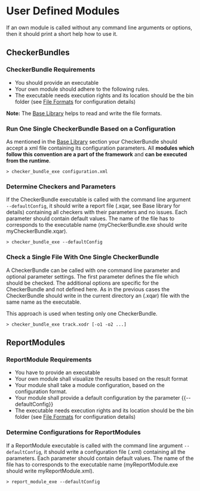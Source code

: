 <!---
Copyright 2023 CARIAD SE.
 
This Source Code Form is subject to the terms of the Mozilla
Public License, v. 2.0. If a copy of the MPL was not distributed
with this file, You can obtain one at https://mozilla.org/MPL/2.0/.
-->

# User Defined Modules

If an own module is called without any command line arguments or options, then it should print a
short help how to use it.

## CheckerBundles

### CheckerBundle Requirements

- You should provide an executable
- Your own module should adhere to the following rules.
- The executable needs execution rights and its location should be the bin folder (see [File
  Formats](File_formats.md) for configuration details)

**Note:** The [Base Library](Base_Library.md) helps to read and write the file formats.

### Run One Single CheckerBundle Based on a Configuration

As mentioned in the [Base Library](Base_Library.md) section your CheckerBundle should accept a xml
file containing its configuration parameters. All **modules which follow this convention are a part
of the framework** and **can be executed from the runtime**.

    > checker_bundle_exe configuration.xml

### Determine Checkers and Parameters

If the CheckerBundle executable is called with the command line argument `--defaultConfig`, it
should write a report file (.xqar, see Base library for details) containing all checkers with their
parameters and no issues. Each parameter should contain default values. The name of the file has to
corresponds to the executable name (myCheckerBundle.exe should write myCheckerBundle.xqar).

    > checker_bundle_exe --defaultConfig

### Check a Single File With One Single CheckerBundle

A CheckerBundle can be called with one command line parameter and optional parameter settings. The
first parameter defines the file which should be checked. The additional options are specific for
the CheckerBundle and not defined here. As in the previous cases the CheckerBundle should write in
the current directory an (.xqar) file with the same name as the executable.

This approach is used when testing only one CheckerBundle.

    > checker_bundle_exe track.xodr [-o1 -o2 ...]

## ReportModules

### ReportModule Requirements

- You have to provide an executable
- Your own module shall visualize the results based on the result format
- Your module shall take a module configuration, based on the configuration format.
- Your module shall provide a default configuration by the parameter {{--defaultConfig}}
- The executable needs execution rights and its location should be the bin folder (see [File
  Formats](File_formats.md) for configuration details)

### Determine Configurations for ReportModules

If a ReportModule executable is called with the command line argument `--defaultConfig`, it should
write a configuration file (.xml) containing all the parameters. Each parameter should contain
default values. The name of the file has to corresponds to the executable name (myReportModule.exe
should write myReportModule.xml).

    > report_module_exe --defaultConfig
